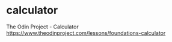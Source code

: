 # calculator
The Odin Project - Calculator
https://www.theodinproject.com/lessons/foundations-calculator
